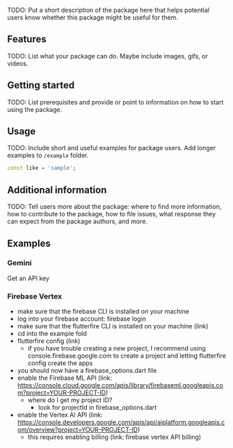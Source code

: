 <!--
This README describes the package. If you publish this package to pub.dev,
this README's contents appear on the landing page for your package.

For information about how to write a good package README, see the guide for
[writing package pages](https://dart.dev/guides/libraries/writing-package-pages).

For general information about developing packages, see the Dart guide for
[creating packages](https://dart.dev/guides/libraries/create-library-packages)
and the Flutter guide for
[developing packages and plugins](https://flutter.dev/developing-packages).
-->

TODO: Put a short description of the package here that helps potential users
know whether this package might be useful for them.

## Features

TODO: List what your package can do. Maybe include images, gifs, or videos.

## Getting started

TODO: List prerequisites and provide or point to information on how to
start using the package.

## Usage

TODO: Include short and useful examples for package users. Add longer examples
to `/example` folder.

```dart
const like = 'sample';
```

## Additional information

TODO: Tell users more about the package: where to find more information, how to
contribute to the package, how to file issues, what response they can expect
from the package authors, and more.

## Examples
### Gemini
Get an API key

### Firebase Vertex
- make sure that the firebase CLI is installed on your machine
- log into your firebase account: firebase login
- make sure that the flutterfire CLI is installed on your machine (link)
- cd into the example fold
- flutterfire config (link)
  - if you have trouble creating a new project, I recommend using console.firebase.google.com to create a project and letting flutterfire config create the apps
- you should now have a firebase_options.dart file
- enable the Firebase ML API (link: https://console.cloud.google.com/apis/library/firebaseml.googleapis.com?project=YOUR-PROJECT-ID)
  - where do I get my project ID?
    - look for projectId in firebase_options.dart
- enable the Vertex AI API (link: https://console.developers.google.com/apis/api/aiplatform.googleapis.com/overview?project=YOUR-PROJECT-ID)
  - this requires enabling billing (link: firebase vertex API billing)

